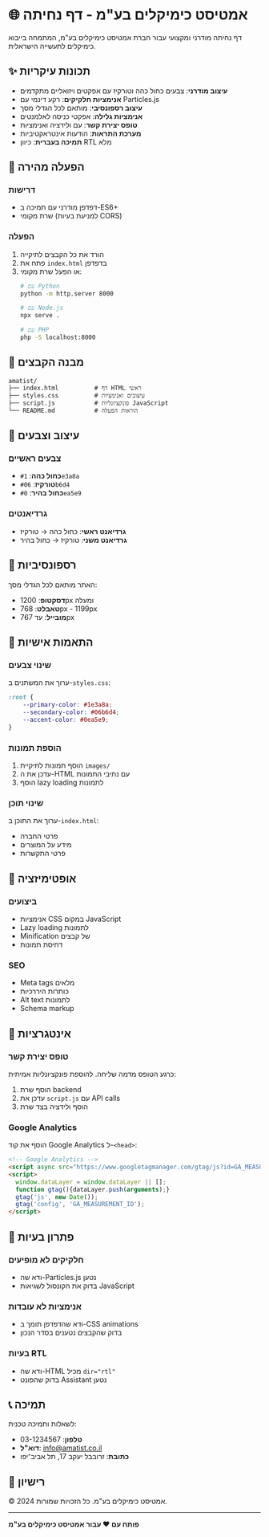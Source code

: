 # 🌐 אמטיסט כימיקלים בע"מ - דף נחיתה

דף נחיתה מודרני ומקצועי עבור חברת אמטיסט כימיקלים בע"מ, המתמחה בייבוא כימיקלים לתעשייה הישראלית.

## ✨ תכונות עיקריות

- **עיצוב מודרני**: צבעים כחול כהה וטורקיז עם אפקטים ויזואליים מתקדמים
- **אנימציות חלקיקים**: רקע דינמי עם Particles.js
- **עיצוב רספונסיבי**: מותאם לכל הגדלי מסך
- **אנימציות גלילה**: אפקטי כניסה לאלמנטים
- **טופס יצירת קשר**: עם ולידציה ואנימציות
- **מערכת התראות**: הודעות אינטראקטיביות
- **תמיכה בעברית**: כיוון RTL מלא

## 🚀 הפעלה מהירה

### דרישות
- דפדפן מודרני עם תמיכה ב-ES6+
- שרת מקומי (למניעת בעיות CORS)

### הפעלה
1. הורד את כל הקבצים לתיקייה
2. פתח את `index.html` בדפדפן
3. או הפעל שרת מקומי:
   ```bash
   # עם Python
   python -m http.server 8000
   
   # עם Node.js
   npx serve .
   
   # עם PHP
   php -S localhost:8000
   ```

## 📁 מבנה הקבצים

```
amatist/
├── index.html          # דף HTML ראשי
├── styles.css          # עיצובים ואנימציות
├── script.js           # פונקציונליות JavaScript
└── README.md           # הוראות הפעלה
```

## 🎨 עיצוב וצבעים

### צבעים ראשיים
- **כחול כהה**: `#1e3a8a`
- **טורקיז**: `#06b6d4`
- **כחול בהיר**: `#0ea5e9`

### גרדיאנטים
- **גרדיאנט ראשי**: כחול כהה → טורקיז
- **גרדיאנט משני**: טורקיז → כחול בהיר

## 📱 רספונסיביות

האתר מותאם לכל הגדלי מסך:
- **דסקטופ**: 1200px ומעלה
- **טאבלט**: 768px - 1199px
- **מובייל**: עד 767px

## 🔧 התאמות אישיות

### שינוי צבעים
ערוך את המשתנים ב-`styles.css`:
```css
:root {
    --primary-color: #1e3a8a;
    --secondary-color: #06b6d4;
    --accent-color: #0ea5e9;
}
```

### הוספת תמונות
1. הוסף תמונות לתיקיית `images/`
2. עדכן את ה-HTML עם נתיבי התמונות
3. הוסף lazy loading לתמונות

### שינוי תוכן
ערוך את התוכן ב-`index.html`:
- פרטי החברה
- מידע על המוצרים
- פרטי התקשרות

## 🎯 אופטימיזציה

### ביצועים
- אנימציות CSS במקום JavaScript
- Lazy loading לתמונות
- Minification של קבצים
- דחיסת תמונות

### SEO
- Meta tags מלאים
- כותרות היררכיות
- Alt text לתמונות
- Schema markup

## 🔌 אינטגרציות

### טופס יצירת קשר
כרגע הטופס מדמה שליחה. להוספת פונקציונליות אמיתית:
1. הוסף שרת backend
2. עדכן את `script.js` עם API calls
3. הוסף ולידציה בצד שרת

### Google Analytics
הוסף את קוד Google Analytics ל-`<head>`:
```html
<!-- Google Analytics -->
<script async src="https://www.googletagmanager.com/gtag/js?id=GA_MEASUREMENT_ID"></script>
<script>
  window.dataLayer = window.dataLayer || [];
  function gtag(){dataLayer.push(arguments);}
  gtag('js', new Date());
  gtag('config', 'GA_MEASUREMENT_ID');
</script>
```

## 🐛 פתרון בעיות

### חלקיקים לא מופיעים
- ודא שה-Particles.js נטען
- בדוק את הקונסול לשגיאות JavaScript

### אנימציות לא עובדות
- ודא שהדפדפן תומך ב-CSS animations
- בדוק שהקבצים נטענים בסדר הנכון

### בעיות RTL
- ודא שה-HTML מכיל `dir="rtl"`
- בדוק שהפונט Assistant נטען

## 📞 תמיכה

לשאלות ותמיכה טכנית:
- **טלפון**: 03-1234567
- **דוא"ל**: info@amatist.co.il
- **כתובת**: זרובבל יעקב 17, תל אביב־יפו

## 📄 רישיון

© 2024 אמטיסט כימיקלים בע"מ. כל הזכויות שמורות.

---

**פותח עם ❤️ עבור אמטיסט כימיקלים בע"מ** 